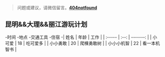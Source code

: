 >问题或建议，请微信留言。**[404notfound](#jump_8)**
##  昆明&&大理&&丽江游玩计划
-时间
-地点
-交通工具
-住宿
-| 姓名   | 年龄 |     工作 |
| :----- | :--: | -------: |
| 小可爱 |  18  | 吃可爱多 |
| 小小勇敢 |  20  | 爬棵勇敢树 |
| 小小小机智 |  22  | 看一本机智书 |


